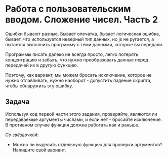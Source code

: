 # Работа с пользовательским вводом. Сложение чисел. Часть 2

Ошибки бывают разные. Бывает опечатка, бывает
логическая ошибка, бывает, что используется
неверный тип данных, но js не ругается, а пытается
выполнить программу с теми данными, которые вы
передали.

Программы писать далеко не всегда просто, легко
потерять концентрацию и забыть, что нужно
преобразовать данные перед передачей их в другую
функцию.

Поэтому, как вариант, мы можем бросать исключение,
которое не нужно отлавливать, нужно наоборот -
допустить падение скрипта, чтобы обнаружить эту
ошибку.

## Задача

Используя код первой части этого задания, 
проверяйте, являются ли передаваемые аргументы
числами, и если нет - бросайте исключение. В
противном случае функция должна работать как и
раньше.

*Со звёздочкой:*

* Можно ли выделить отдельную функцию для
проверки аргументов? Напишите свой вариант.